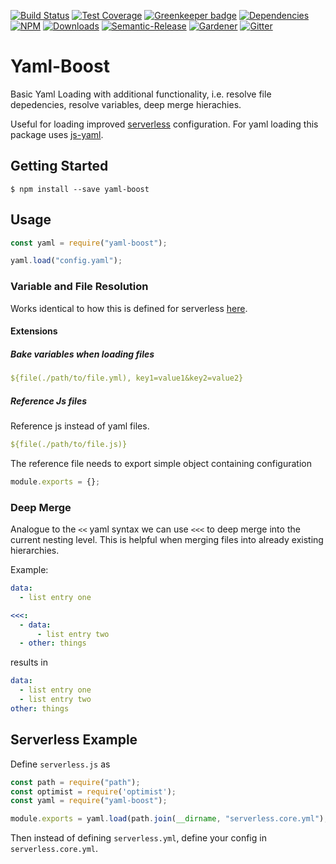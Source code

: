 [![Build Status](https://img.shields.io/travis/simlu/yaml-boost/master.svg)](https://travis-ci.org/simlu/yaml-boost)
[![Test Coverage](https://img.shields.io/coveralls/simlu/yaml-boost/master.svg)](https://coveralls.io/github/simlu/yaml-boost?branch=master)
[![Greenkeeper badge](https://badges.greenkeeper.io/simlu/yaml-boost.svg)](https://greenkeeper.io/)
[![Dependencies](https://david-dm.org/simlu/yaml-boost/status.svg)](https://david-dm.org/simlu/yaml-boost)
[![NPM](https://img.shields.io/npm/v/yaml-boost.svg)](https://www.npmjs.com/package/yaml-boost)
[![Downloads](https://img.shields.io/npm/dt/yaml-boost.svg)](https://www.npmjs.com/package/yaml-boost)
[![Semantic-Release](https://github.com/simlu/js-gardener/blob/master/assets/icons/semver.svg)](https://github.com/semantic-release/semantic-release)
[![Gardener](https://github.com/simlu/js-gardener/blob/master/assets/badge.svg)](https://github.com/simlu/js-gardener)
[![Gitter](https://github.com/simlu/js-gardener/blob/master/assets/icons/gitter.svg)](https://gitter.im/simlu/yaml-boost)

# Yaml-Boost

Basic Yaml Loading with additional functionality, i.e. resolve file depedencies, resolve variables, deep merge hierachies.

Useful for loading improved [serverless](https://serverless.com/) configuration. For yaml loading this package uses [js-yaml](https://github.com/nodeca/js-yaml).

## Getting Started

    $ npm install --save yaml-boost

## Usage

<!-- eslint-disable import/no-unresolved, import/no-extraneous-dependencies -->
```js
const yaml = require("yaml-boost");

yaml.load("config.yaml");
```

### Variable and File Resolution

Works identical to how this is defined for serverless [here](https://serverless.com/framework/docs/providers/aws/guide/variables/).

#### Extensions

##### Bake variables when loading files

```yaml
${file(./path/to/file.yml), key1=value1&key2=value2}
```

##### Reference Js files

Reference js instead of yaml files.

```yaml
${file(./path/to/file.js)}
```

The reference file needs to export simple object containing configuration

```js
module.exports = {};
```

### Deep Merge

Analogue to the `<<` yaml syntax we can use `<<<` to deep merge into the current nesting level.
This is helpful when merging files into already existing hierarchies.

Example:

```yaml
data:
  - list entry one

<<<:
  - data:
      - list entry two
  - other: things
```

results in

```yaml
data:
  - list entry one
  - list entry two
other: things
```

## Serverless Example

Define `serverless.js` as

<!-- eslint-disable import/no-unresolved, import/no-extraneous-dependencies -->
```js
const path = require("path");
const optimist = require('optimist');
const yaml = require("yaml-boost");

module.exports = yaml.load(path.join(__dirname, "serverless.core.yml"), optimist.argv);
```

Then instead of defining `serverless.yml`, define your config in `serverless.core.yml`.
